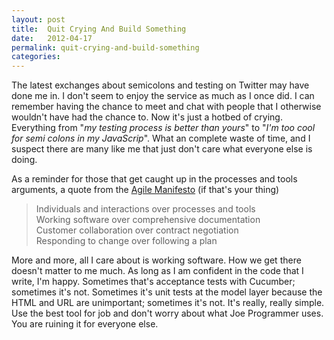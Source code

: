 ```yaml
---
layout: post
title:  Quit Crying And Build Something
date:   2012-04-17
permalink: quit-crying-and-build-something
categories:
---
```


The latest exchanges about semicolons and testing on Twitter may have done me in. I don't seem to enjoy the service as much as I once did. I can remember having the chance to meet and chat with people that I otherwise wouldn't have had the chance to. Now it's just a hotbed of crying. Everything from "_my testing process is better than yours_" to "_I'm too cool for semi colons in my JavaScrip_". What an complete waste of time, and I suspect there are many like me that just don't care what everyone else is doing.

As a reminder for those that get caught up in the processes and tools arguments, a quote from the [Agile Manifesto](http://agilemanifesto.org/) (if that's your thing)

>Individuals and interactions over processes and tools<br>
Working software over comprehensive documentation<br>
Customer collaboration over contract negotiation<br>
Responding to change over following a plan

More and more, all I care about is working software. How we get there doesn't matter to me much. As long as I am confident in the code that I write, I'm happy. Sometimes that's acceptance tests with Cucumber; sometimes it's not. Sometimes it's unit tests at the model layer because the HTML and URL are unimportant; sometimes it's not. It's really, really simple. Use the best tool for job and don't worry about what Joe Programmer uses. You are ruining it for everyone else.

